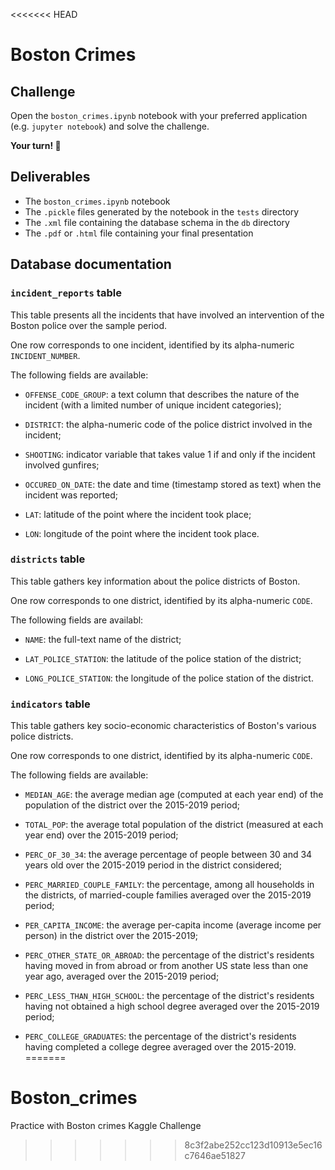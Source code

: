 <<<<<<< HEAD
# Boston Crimes

## Challenge

Open the `boston_crimes.ipynb` notebook with your preferred application (e.g. `jupyter notebook`) and solve the challenge.

**Your turn! 🚀**

## Deliverables

- The `boston_crimes.ipynb` notebook
- The `.pickle` files generated by the notebook in the `tests` directory
- The `.xml` file containing the database schema in the `db` directory
- The `.pdf` or `.html` file containing your final presentation

## Database documentation

### `incident_reports` table

This table presents all the incidents that have involved an intervention of the Boston police over the sample period.

One row corresponds to one incident, identified by its alpha-numeric `INCIDENT_NUMBER`.

The following fields are available:

- `OFFENSE_CODE_GROUP`: a text column that describes the nature of the incident (with a limited number of unique incident categories);


- `DISTRICT`: the alpha-numeric code of the police district involved in the incident;


- `SHOOTING`: indicator variable that takes value 1 if and only if the incident involved gunfires;


- `OCCURED_ON_DATE`: the date and time (timestamp stored as text) when the incident was reported;


- `LAT`: latitude of the point where the incident took place;


- `LON`: longitude of the point where the incident took place.


### `districts` table

This table gathers key information about the police districts of Boston.

One row corresponds to one district, identified by its alpha-numeric `CODE`.

The following fields are availabl:

- `NAME`: the full-text name of the district;


- `LAT_POLICE_STATION`: the latitude of the police station of the district;


- `LONG_POLICE_STATION`: the longitude of the police station of the district.


### `indicators` table

This table gathers key socio-economic characteristics of Boston's various police districts.

One row corresponds to one district, identified by its alpha-numeric `CODE`.

The following fields are available:

- `MEDIAN_AGE`: the average median age (computed at each year end) of the population of the district over the 2015-2019 period;


- `TOTAL_POP`: the average total population of the district (measured at each year end) over the 2015-2019 period;


- `PERC_OF_30_34`: the average percentage of people between 30 and 34 years old over the 2015-2019 period in the district considered;


- `PERC_MARRIED_COUPLE_FAMILY`: the percentage, among all households in the districts, of married-couple families averaged over the 2015-2019 period;


- `PER_CAPITA_INCOME`: the average per-capita income (average income per person) in the district over the 2015-2019;


- `PERC_OTHER_STATE_OR_ABROAD`: the percentage of the district's residents having moved in from abroad or from another US state less than one year ago, averaged over the 2015-2019 period;


- `PERC_LESS_THAN_HIGH_SCHOOL`: the percentage of the district's residents having not obtained a high school degree averaged over the 2015-2019 period;


- `PERC_COLLEGE_GRADUATES`: the percentage of the district's residents having completed a college degree averaged over the 2015-2019.
=======
# Boston_crimes
Practice with Boston crimes Kaggle Challenge
>>>>>>> 8c3f2abe252cc123d10913e5ec16c7646ae51827
